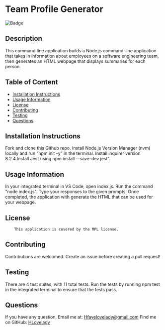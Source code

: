 # Team Profile Generator
![Badge](https://img.shields.io/badge/license-MPL-blue.svg)
## Description
This command line application builds a Node.js command-line application that takes in information about employees on a software engineering team, then generates an HTML webpage that displays summaries for each person. 

## Table of Content
- [Installation Instructions](#installation)
- [Usage Information](#usage)
- [License](#license)
- [Contributing](#contributing)
- [Testing](#test)
- [Questions](#questions)

## Installation Instructions
Fork and clone this Github repo. Install Node.js Version Manager (nvm) locally and run “npm init -y” in the terminal. Install inquirer version 8.2.4.Install Jest using npm install --save-dev jest".

## Usage Information
In your integrated terminal in VS Code, open index.js. Run the command "node index.js". Type your responses to the given prompts. Once completed, the application with generate the HTML  that can be used for your webpage.
## License
        This application is covered by the MPL license.

## Contributing
Contributions are welcomed. Create an issue before creating a pull request!

## Testing
There are 4 test suites, with 11 total tests. Run the tests by running npm test in the integrated terminal to ensure that the tests pass.


## Questions
If you have any question, Email me at: Hfayelovelady@gmail.com 
Find me on GitHub: [HLovelady](https://github.com/HLovelady)
